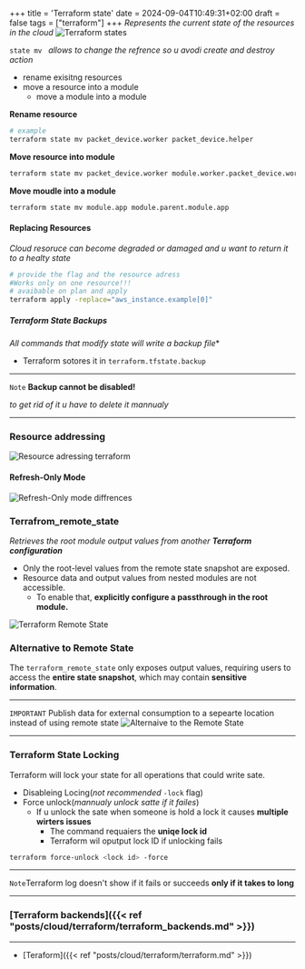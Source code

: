 +++
title = 'Terraform state'
date = 2024-09-04T10:49:31+02:00
draft = false
tags = ["terraform"]
+++
*Represents the current state of the resources in the cloud*
![Terraform states](/Notes/terraform_state_cli_visual.png)


`state mv `
*allows to change the refrence so u avodi create and destroy action*
- rename exisitng resources
- move a resource into a module
    - move a module into a module 

**Rename resource**
```bash
# example
terraform state mv packet_device.worker packet_device.helper
```
**Move resource into module**
```bash
terraform state mv packet_device.worker module.worker.packet_device.worker

```
**Move moudle into a module** 
```bash
terraform state mv module.app module.parent.module.app
```
#### Replacing Resources
*Cloud resoruce can become degraded or damaged and u want to return it to a healty state*
```bash
# provide the flag and the resource adress
#Works only on one resource!!!
# avaibable on plan and apply 
terraform apply -replace="aws_instance.example[0]"
```
##### Terraform State Backups
*All commands that modify state will write a backup file**
- Terraform sotores it in `terraform.tfstate.backup`
---

`Note` **Backup cannot be disabled!**

*to get rid of it u have to delete it mannualy*

---
### Resource addressing
![Resource adressing terraform](/Notes/resource_adressing_terrafrom_visual.png)

#### Refresh-Only Mode
![Refresh-Only mode diffrences](/Notes/terraform_flags_refresh_only_visual.png)

### Terrafrom_remote_state
*Retrieves the root module output values from another **Terraform configuration***  
- Only the root-level values from the remote state snapshot are exposed.  
- Resource data and output values from nested modules are not accessible.  
    - To enable that, **explicitly configure a passthrough in the root module.**  

![Terraform Remote State](/Notes/remote_terrarom_backends_state_visual.png)




### Alternative to Remote State

The `terraform_remote_state` only exposes output values, requiring users to access the **entire state snapshot**, which may contain **sensitive information**.

---

`IMPORTANT` Publish data for external consumption to a sepearte location instead of using remote state
![Alternaive to the Remote State](/Notes/altternative_to_the_remote_state_visual.png)

---



### Terraform State Locking 
Terraform will lock your state for all operations that could write sate.


- Disableing Locing(*not recommended* `-lock` flag)
- Force unlock(*mannualy unlock satte if it failes*)
    -  If u unlock the sate when someone is hold a lock it causes  **multiple wirters issues**
        - The command requaiers the **uniqe lock id**
        -  Terraform wil oputput lock ID if unlocking fails
```bash
terraform force-unlock <lock id> -force
```

---

`Note`Terraform log doesn't show if it fails or succeeds **only if it takes to long**

---
### [Terraform backends]({{< ref "posts/cloud/terraform/terraform_backends.md" >}})




---

- [Teraform]({{< ref "posts/cloud/terraform/terraform.md" >}}) 
